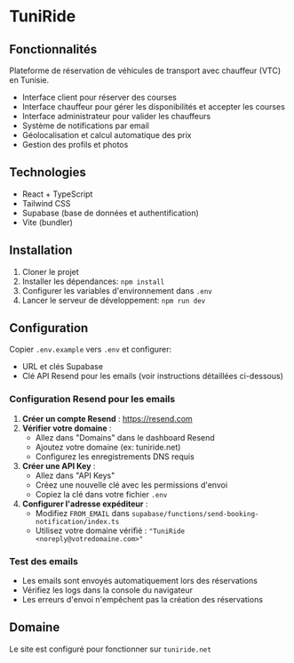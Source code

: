# TuniRide

## Fonctionnalités
Plateforme de réservation de véhicules de transport avec chauffeur (VTC) en Tunisie.
- Interface client pour réserver des courses
- Interface chauffeur pour gérer les disponibilités et accepter les courses
- Interface administrateur pour valider les chauffeurs
- Système de notifications par email
- Géolocalisation et calcul automatique des prix
- Gestion des profils et photos
## Technologies
- React + TypeScript
- Tailwind CSS
- Supabase (base de données et authentification)
- Vite (bundler)
## Installation
1. Cloner le projet
2. Installer les dépendances: `npm install`
3. Configurer les variables d'environnement dans `.env`
4. Lancer le serveur de développement: `npm run dev`
## Configuration
Copier `.env.example` vers `.env` et configurer:
- URL et clés Supabase
- Clé API Resend pour les emails (voir instructions détaillées ci-dessous)

### Configuration Resend pour les emails
1. **Créer un compte Resend** : https://resend.com
2. **Vérifier votre domaine** :
   - Allez dans "Domains" dans le dashboard Resend
   - Ajoutez votre domaine (ex: tuniride.net)
   - Configurez les enregistrements DNS requis
3. **Créer une API Key** :
   - Allez dans "API Keys"
   - Créez une nouvelle clé avec les permissions d'envoi
   - Copiez la clé dans votre fichier `.env`
4. **Configurer l'adresse expéditeur** :
   - Modifiez `FROM_EMAIL` dans `supabase/functions/send-booking-notification/index.ts`
   - Utilisez votre domaine vérifié : `"TuniRide <noreply@votredomaine.com>"`

### Test des emails
- Les emails sont envoyés automatiquement lors des réservations
- Vérifiez les logs dans la console du navigateur
- Les erreurs d'envoi n'empêchent pas la création des réservations

## Domaine
Le site est configuré pour fonctionner sur `tuniride.net`